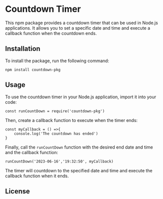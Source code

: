 # Countdown Timer

This npm package provides a countdown timer that can be used in Node.js applications. It allows you to set a specific date and time and execute a callback function when the countdown ends.

## Installation

To install the package, run the following command:

```
npm install countdown-pkg
```

## Usage

To use the countdown timer in your Node.js application, import it into your code:

```
const runCountDown = require('countdown-pkg')
```

Then, create a callback function to execute when the timer ends:

```
const myCallback = () =>{
    console.log('The countdown has ended')
}
```

Finally, call the `runCountDown` function with the desired end date and time and the callback function:

```
runCountDown('2023-06-16','19:32:50', myCallback)
```

The timer will countdown to the specified date and time and execute the callback function when it ends.

## License

